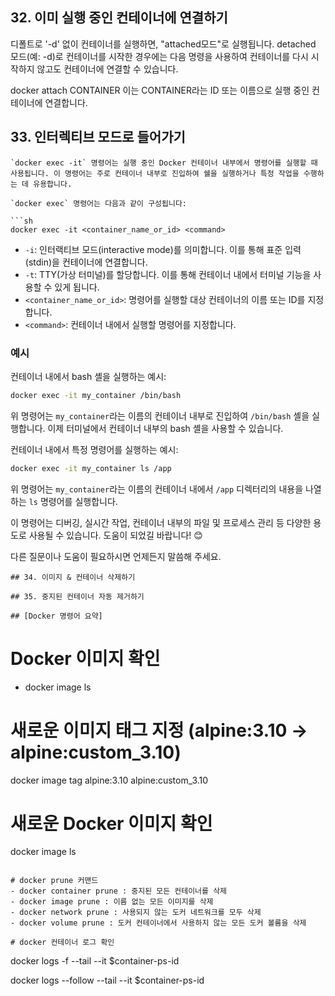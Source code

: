 ## 32. 이미 실행 중인 컨테이너에 연결하기

디폴트로 '-d' 없이 컨테이너를 실행하면, "attached모드"로 실행됩니다.
detached 모드(예: -d)로 컨테이너를 시작한 경우에는 다음 명령을 사용하여 컨테이너를 다시 시작하지 않고도 컨테이너에 연결할 수 있습니다.

docker attach CONTAINER
이는 CONTAINER라는 ID 또는 이름으로 실행 중인 컨테이너에 연결합니다.

## 33. 인터렉티브 모드로 들어가기

```
`docker exec -it` 명령어는 실행 중인 Docker 컨테이너 내부에서 명령어를 실행할 때 사용됩니다. 이 명령어는 주로 컨테이너 내부로 진입하여 쉘을 실행하거나 특정 작업을 수행하는 데 유용합니다.

`docker exec` 명령어는 다음과 같이 구성됩니다:

```sh
docker exec -it <container_name_or_id> <command>
```

- `-i`: 인터랙티브 모드(interactive mode)를 의미합니다. 이를 통해 표준 입력(stdin)을 컨테이너에 연결합니다.
- `-t`: TTY(가상 터미널)를 할당합니다. 이를 통해 컨테이너 내에서 터미널 기능을 사용할 수 있게 됩니다.
- `<container_name_or_id>`: 명령어를 실행할 대상 컨테이너의 이름 또는 ID를 지정합니다.
- `<command>`: 컨테이너 내에서 실행할 명령어를 지정합니다.

### 예시

컨테이너 내에서 bash 셸을 실행하는 예시:

```sh
docker exec -it my_container /bin/bash
```

위 명령어는 `my_container`라는 이름의 컨테이너 내부로 진입하여 `/bin/bash` 셸을 실행합니다. 이제 터미널에서 컨테이너 내부의 bash 셸을 사용할 수 있습니다.

컨테이너 내에서 특정 명령어를 실행하는 예시:

```sh
docker exec -it my_container ls /app
```

위 명령어는 `my_container`라는 이름의 컨테이너 내에서 `/app` 디렉터리의 내용을 나열하는 `ls` 명령어를 실행합니다.

이 명령어는 디버깅, 실시간 작업, 컨테이너 내부의 파일 및 프로세스 관리 등 다양한 용도로 사용될 수 있습니다. 도움이 되었길 바랍니다! 😊

다른 질문이나 도움이 필요하시면 언제든지 말씀해 주세요.
```
## 34. 이미지 & 컨테이너 삭제하기

```

```
## 35. 중지된 컨테이너 자동 제거하기

```

```
## [Docker 명령어 요약] 

```
# Docker 이미지 확인
- docker image ls

# 새로운 이미지 태그 지정 (alpine:3.10 -> alpine:custom_3.10)
docker image tag alpine:3.10 alpine:custom_3.10

# 새로운 Docker 이미지 확인
docker image ls

```

# docker prune 커맨드
- docker container prune : 중지된 모든 컨테이너를 삭제
- docker image prune : 이름 없는 모든 이미지를 삭제
- docker network prune : 사용되지 않는 도커 네트워크를 모두 삭제
- docker volume prune : 도커 컨테이너에서 사용하지 않는 모든 도커 볼륨을 삭제

# docker 컨테이너 로그 확인
```
docker logs -f --tail --it $container-ps-id

docker logs --follow --tail --it $container-ps-id
```
